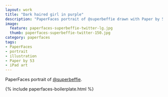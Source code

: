 ```yaml
---
layout: work
title: "Dark haired girl in purple"
description: "PaperFaces portrait of @superbeffie drawn with Paper by 53 on an iPad."
image: 
  feature: paperfaces-superbeffie-twitter-lg.jpg
  thumb: paperfaces-superbeffie-twitter-150.jpg
category: paperfaces
tags: 
- PaperFaces
- portrait
- illustration
- Paper by 53
- iPad art
---
```


PaperFaces portrait of [@superbeffie](http://twitter.com/superbeffie).

{% include paperfaces-boilerplate.html %}